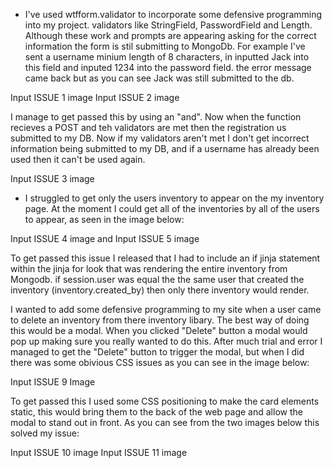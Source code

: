 * I've used wtfform.validator to incorporate some defensive programming into my project. validators like StringField, PasswordField and Length. Although these work and prompts are appearing asking for the correct information the form is stil submitting to MongoDb. For example I've sent a username minium length of 8 characters, in inputted Jack into this field and inputed 1234 into the password field. the error message came back but as you can see Jack was still submitted to the db. 

Input ISSUE 1 image
Input ISSUE 2 image

I manage to get passed this by using an "and". Now when the function recieves a POST and teh validators are met then the registration us submitted to my DB. Now if my validators aren't met I don't get incorrect information being submitted to my DB, and if a username has already been used then it can't be used again. 

Input ISSUE 3 image

* I struggled to get only the users inventory to appear on the my inventory page. At the moment I could get all of the inventories by all of the users to appear, as seen in the image below: 

Input ISSUE 4 image and Input ISSUE 5 image

To get passed this issue I released that I had to include an if jinja statement within the jinja for look that was rendering the entire inventory from Mongodb. if session.user was equal the the same user that created the inventory (inventory.created_by) then only there inventory would render. 

I wanted to add some defensive programming to my site when a user came to delete an inventory from there inventory libary. The best way of doing this would be a modal. When you clicked "Delete" button a modal would pop up making sure you really wanted to do this. After much trial and error I managed to get the "Delete" button to trigger the modal, but when I did there was some obivious CSS issues as you can see in the image below: 

Input ISSUE 9 Image

To get passed this I used some CSS positioning to make the card elements static, this would bring them to the back of the web page and allow the modal to stand out in front. As you can see from the two images below this solved my issue: 

Input ISSUE 10 image 
Input ISSUE 11 image